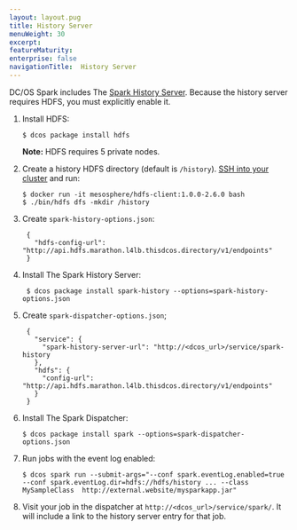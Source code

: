 ```yaml
---
layout: layout.pug
title: History Server
menuWeight: 30
excerpt:
featureMaturity:
enterprise: false
navigationTitle:  History Server
---
```


<!-- This source repo for this topic is https://github.com/mesosphere/spark-build -->


DC/OS Spark includes The [Spark History Server][3]. Because the history server requires HDFS, you must explicitly enable it.

1.  Install HDFS:

        $ dcos package install hdfs

    **Note:** HDFS requires 5 private nodes.

1.  Create a history HDFS directory (default is `/history`). [SSH into your cluster][10] and run:

        $ docker run -it mesosphere/hdfs-client:1.0.0-2.6.0 bash
        $ ./bin/hdfs dfs -mkdir /history

1. Create `spark-history-options.json`:

        {
          "hdfs-config-url": "http://api.hdfs.marathon.l4lb.thisdcos.directory/v1/endpoints"
        }

1. Install The Spark History Server:

        $ dcos package install spark-history --options=spark-history-options.json

1. Create `spark-dispatcher-options.json`;

        {
          "service": {
            "spark-history-server-url": "http://<dcos_url>/service/spark-history
          },
          "hdfs": {
            "config-url": "http://api.hdfs.marathon.l4lb.thisdcos.directory/v1/endpoints"
          }
        }

1.  Install The Spark Dispatcher:

        $ dcos package install spark --options=spark-dispatcher-options.json

1.  Run jobs with the event log enabled:

        $ dcos spark run --submit-args="--conf spark.eventLog.enabled=true --conf spark.eventLog.dir=hdfs://hdfs/history ... --class MySampleClass  http://external.website/mysparkapp.jar"

1.  Visit your job in the dispatcher at `http://<dcos_url>/service/spark/`. It will include a link to the history server entry for that job.

 [3]: http://spark.apache.org/docs/latest/monitoring.html#viewing-after-the-fact
 [10]: /docs/1.9/administering-clusters/sshcluster/

